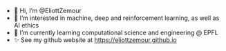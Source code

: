 - 👋 Hi, I’m @EliottZemour
- 👀 I’m interested in machine, deep and reinforcement learning, as well as AI ethics
- 🌱 I’m currently learning computational science and engineering @ EPFL
- ✨ See my github website at https://eliottzemour.github.io

